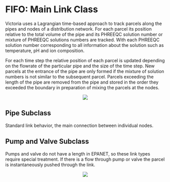 # FIFO: Main Link Class

Victoria uses a Lagrangian time-based approach to track parcels along the pipes and nodes of a distribution network. For each parcel its position relative to the total volume of the pipe and its PHREEQC solution number or mixture of PHREEQC solutions numbers are tracked. With each PHREEQC solution number corresponding to all information about the solution such as temperature, pH and ion composition. 

For each time step the relative position of each parcel is updated depending on the flowrate of the particular pipe and the size of the time step. New parcels at the entrance of the pipe are only formed if the mixture of solution numbers is not similar to the subsequent parcel. Parcels exceeding the length of the pipe are removed from the pipe and stored in the order they exceeded the boundary in preparation of mixing the parcels at the nodes. 

<p align="center">
  <img src="https://github.com/michaeltan91/Victoria/blob/master/img/FIFO.PNG"/>
</p>


## Pipe Subclass
Standard link behavior, the main connection between individual nodes.

## Pump and Valve Subclass
Pumps and valve do not have a length in EPANET, so these link types require special treatment. If there is a flow through pump or valve the parcel is instantaneously pushed through the link. 

<p align="center">
  <img src="https://github.com/michaeltan91/Victoria/blob/master/img/PumpValve.PNG"/>
</p>